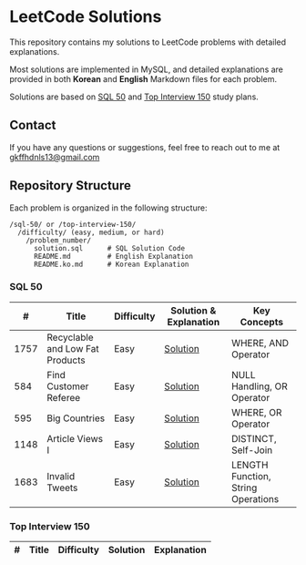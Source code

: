 # LeetCode Solutions

This repository contains my solutions to LeetCode problems with detailed explanations.

Most solutions are implemented in MySQL, and detailed explanations are provided in both **Korean** and **English** Markdown files for each problem.

Solutions are based on [SQL 50](https://leetcode.com/studyplan/top-sql-50/) and [Top Interview 150](https://leetcode.com/studyplan/top-interview-150/) study plans.

## Contact

If you have any questions or suggestions, feel free to reach out to me at gkffhdnls13@gmail.com

## Repository Structure

Each problem is organized in the following structure:

```
/sql-50/ or /top-interview-150/
  /difficulty/ (easy, medium, or hard)
    /problem_number/
      solution.sql      # SQL Solution Code
      README.md         # English Explanation
      README.ko.md      # Korean Explanation
```

### SQL 50

| #    | Title                           | Difficulty | Solution & Explanation          | Key Concepts                       |
| ---- | ------------------------------- | ---------- | ------------------------------- | ---------------------------------- |
| 1757 | Recyclable and Low Fat Products | Easy       | [Solution](./sql-50/eazy/1757/) | WHERE, AND Operator                |
| 584  | Find Customer Referee           | Easy       | [Solution](./sql-50/easy/584/)  | NULL Handling, OR Operator         |
| 595  | Big Countries                   | Easy       | [Solution](./sql-50/easy/595/)  | WHERE, OR Operator                 |
| 1148 | Article Views I                 | Easy       | [Solution](./sql-50/eazy/1148/) | DISTINCT, Self-Join                |
| 1683 | Invalid Tweets                  | Easy       | [Solution](./sql-50/eazy/1683/) | LENGTH Function, String Operations |

### Top Interview 150

| #   | Title | Difficulty | Solution | Explanation |
| --- | ----- | ---------- | -------- | ----------- |
